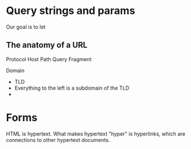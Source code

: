 # Query strings and params

Our goal is to let 

## The anatomy of a URL

Protocol
Host
Path
Query
Fragment



Domain
 - TLD
 - Everything to the left is a subdomain of the TLD
 - 

# Forms

HTML is hypertext. What makes hypertext "hyper" is hyperlinks, which are connections to other hypertext documents.



